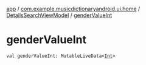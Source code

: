 [app](../../index.md) / [com.example.musicdictionaryandroid.ui.home](../index.md) / [DetailsSearchViewModel](index.md) / [genderValueInt](./gender-value-int.md)

# genderValueInt

`val genderValueInt: MutableLiveData<`[`Int`](https://kotlinlang.org/api/latest/jvm/stdlib/kotlin/-int/index.html)`>`